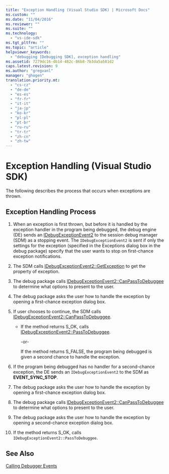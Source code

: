 ```yaml
---
title: "Exception Handling (Visual Studio SDK) | Microsoft Docs"
ms.custom: ""
ms.date: "11/04/2016"
ms.reviewer: ""
ms.suite: ""
ms.technology: 
  - "vs-ide-sdk"
ms.tgt_pltfrm: ""
ms.topic: "article"
helpviewer_keywords: 
  - "debugging [Debugging SDK], exception handling"
ms.assetid: 7279dc16-db14-482c-86b8-7b3da5a581d2
caps.latest.revision: 9
ms.author: "gregvanl"
manager: "ghogen"
translation.priority.mt: 
  - "cs-cz"
  - "de-de"
  - "es-es"
  - "fr-fr"
  - "it-it"
  - "ja-jp"
  - "ko-kr"
  - "pl-pl"
  - "pt-br"
  - "ru-ru"
  - "tr-tr"
  - "zh-cn"
  - "zh-tw"
---
```

# Exception Handling (Visual Studio SDK)
The following describes the process that occurs when exceptions are thrown.  
  
## Exception Handling Process  
  
1.  When an exception is first thrown, but before it is handled by the exception handler in the program being debugged, the debug engine (DE) sends an [IDebugExceptionEvent2](../../extensibility/debugger/reference/idebugexceptionevent2.md) to the session debug manager (SDM) as a stopping event. The `IDebugExceptionEvent2` is sent if only the settings for the exception (specified in the Exceptions dialog box in the debug package) specify that the user wants to stop on first-chance exception notifications.  
  
2.  The SDM calls [IDebugExceptionEvent2::GetException](../../extensibility/debugger/reference/idebugexceptionevent2-getexception.md) to get the property of exception.  
  
3.  The debug package calls [IDebugExceptionEvent2::CanPassToDebuggee](../../extensibility/debugger/reference/idebugexceptionevent2-canpasstodebuggee.md) to determine what options to present to the user.  
  
4.  The debug package asks the user how to handle the exception by opening a first-chance exception dialog box.  
  
5.  If user chooses to continue, the SDM calls [IDebugExceptionEvent2::CanPassToDebuggee](../../extensibility/debugger/reference/idebugexceptionevent2-canpasstodebuggee.md).  
  
    -   If the method returns S_OK, calls [IDebugExceptionEvent2::PassToDebuggee](../../extensibility/debugger/reference/idebugexceptionevent2-passtodebuggee.md).  
  
         -or-  
  
         If the method returns S_FALSE, the program being debugged is given a second chance to handle the exception.  
  
6.  If the program being debugged has no handler for a second-chance exception, the DE sends an `IDebugExceptionEvent2` to the SDM as **EVENT_SYNC_STOP**.  
  
7.  The debug package asks the user how to handle the exception by opening a first-chance exception dialog box.  
  
8.  The debug package calls [IDebugExceptionEvent2::CanPassToDebuggee](../../extensibility/debugger/reference/idebugexceptionevent2-canpasstodebuggee.md) to determine what options to present to the user.  
  
9. The debug package asks the user how to handle the exception by opening a second-chance exception dialog box.  
  
10. If the method returns S_OK, calls `IDebugExceptionEvent2::PassToDebuggee`.  
  
## See Also  
 [Calling Debugger Events](../../extensibility/debugger/calling-debugger-events.md)